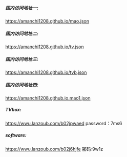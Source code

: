 ##### 国内访问地址一:
https://amanchi1208.github.io/mao.json

##### 国内访问地址二:
https://amanchi1208.github.io/tv.json

##### 国内访问地址三:
https://amanchi1208.github.io/tvb.json

##### 国内访问地址四:
https://amanchi1208.github.io.mao1.json

##### TVbox:
https://wwu.lanzoub.com/b02jpwaed
password：7ms6

##### software:
https://wwu.lanzoub.com/b02j6hjfe
密码:9w1z

